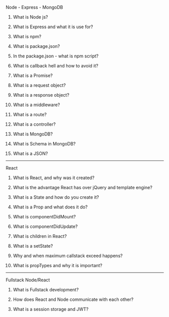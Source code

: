 Node - Express - MongoDB

1. What is Node js? 

2. What is Express and what it is use for?

3. What is npm? 

4. What is package.json? 

5. In the package.json - what is npm script? 

6. What is callback hell and how to avoid it?

7. What is a Promise? 

8. What is a request object?

9. What is a response object? 

10. What is a middleware? 

11. What is a route? 

12. What is a controller? 

13. What is MongoDB?

14. What is Schema in MongoDB?

15. What is a JSON? 

-------------------------------------------
React 

1. What is React, and why was it created? 

2. What is the advantage React has over jQuery and template engine?

3. What is a State and how do you create it?

4. What is a Prop and what does it do?

5. What is componentDidMount? 

6. What is componentDidUpdate?

7. What is children in React? 

8. What is a setState?

9. Why and when maximum callstack exceed happens?

10. What is propTypes and why it is important? 

-------------------------------------------
Fullstack Node/React

1. What is Fullstack development?

2. How does React and Node communicate with each other? 

3. What is a session storage and JWT? 



